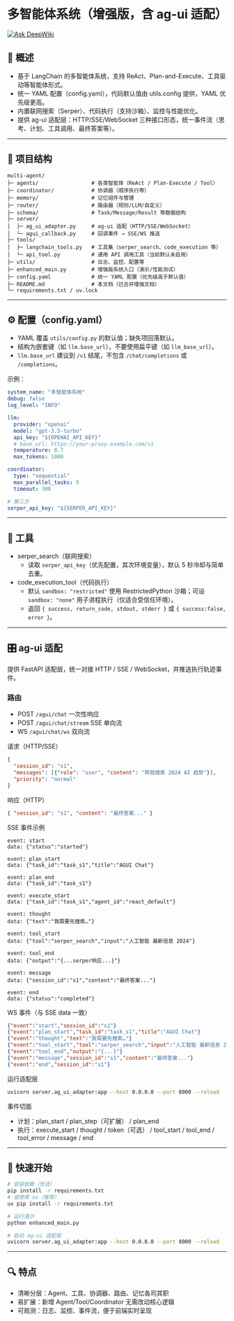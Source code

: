 # 多智能体系统（增强版，含 ag-ui 适配）
[![Ask DeepWiki](https://deepwiki.com/badge.svg)](https://deepwiki.com/zk020106/multi-agent)
## 🧭 概述
- 基于 LangChain 的多智能体系统，支持 ReAct、Plan-and-Execute、工具驱动等智能体形式。
- 统一 YAML 配置（config.yaml），代码默认值由 utils.config 提供，YAML 优先级更高。
- 内置联网搜索（Serper）、代码执行（支持沙箱）、监控与性能优化。
- 提供 ag-ui 适配层：HTTP/SSE/WebSocket 三种接口形态，统一事件流（思考、计划、工具调用、最终答案等）。

---

## 📁 项目结构
```
multi-agent/
├─ agents/                 # 各类智能体（ReAct / Plan-Execute / Tool）
├─ coordinator/            # 协调器（顺序执行等）
├─ memory/                 # 记忆组件与管理
├─ router/                 # 路由器（规则/LLM/自定义）
├─ schema/                 # Task/Message/Result 等数据结构
├─ server/
│  ├─ ag_ui_adapter.py     # ag-ui 适配（HTTP/SSE/WebSocket）
│  └─ agui_callback.py     # 回调事件 → SSE/WS 推送
├─ tools/
│  ├─ langchain_tools.py   # 工具集（serper_search、code_execution 等）
│  └─ api_tool.py          # 通用 API 调用工具（当前默认未启用）
├─ utils/                  # 日志、监控、配置等
├─ enhanced_main.py        # 增强版系统入口（演示/性能测试）
├─ config.yaml             # 统一 YAML 配置（优先级高于默认值）
├─ README.md               # 本文档（已合并增强文档）
└─ requirements.txt / uv.lock
```

---

## ⚙️ 配置（config.yaml）
- YAML 覆盖 `utils/config.py` 的默认值；缺失项回落默认。
- 结构为嵌套键（如 `llm.base_url`），不要使用扁平键（如 `llm_base_url`）。
- `llm.base_url` 建议到 `/v1` 结尾，不包含 `/chat/completions` 或 `/completions`。

示例：
```yaml
system_name: "多智能体系统"
debug: false
log_level: "INFO"

llm:
  provider: "openai"
  model: "gpt-3.5-turbo"
  api_key: "${OPENAI_API_KEY}"
  # base_url: https://your-proxy.example.com/v1
  temperature: 0.7
  max_tokens: 1000

coordinator:
  type: "sequential"
  max_parallel_tasks: 5
  timeout: 300

# 第三方
serper_api_key: "${SERPER_API_KEY}"
```

---

## 🔌 工具
- serper_search（联网搜索）
  - 读取 `serper_api_key`（优先配置，其次环境变量），默认 5 秒冷却与简单去重。
- code_execution_tool（代码执行）
  - 默认 `sandbox: "restricted"` 使用 RestrictedPython 沙箱；可设 `sandbox: "none"` 用子进程执行（仅适合受信任环境）。
  - 返回 `{ success, return_code, stdout, stderr }` 或 `{ success:false, error }`。

---

## 🎛️ ag-ui 适配
提供 FastAPI 适配层，统一对接 HTTP / SSE / WebSocket，并推送执行轨迹事件。

### 路由
- POST `/agui/chat` 一次性响应
- POST `/agui/chat/stream` SSE 单向流
- WS `/agui/chat/ws` 双向流

请求（HTTP/SSE）
```json
{
  "session_id": "s1",
  "messages": [{"role": "user", "content": "帮我搜索 2024 AI 趋势"}],
  "priority": "normal"
}
```
响应（HTTP）
```json
{ "session_id": "s1", "content": "最终答案..." }
```

SSE 事件示例
```
event: start
data: {"status":"started"}

event: plan_start
data: {"task_id":"task_s1","title":"AGUI Chat"}

event: plan_end
data: {"task_id":"task_s1"}

event: execute_start
data: {"task_id":"task_s1","agent_id":"react_default"}

event: thought
data: {"text":"我需要先搜索…"}

event: tool_start
data: {"tool":"serper_search","input":"人工智能 最新信息 2024"}

event: tool_end
data: {"output":"{...serper响应...}"}

event: message
data: {"session_id":"s1","content":"最终答案..."}

event: end
data: {"status":"completed"}
```

WS 事件（与 SSE data 一致）
```json
{"event":"start","session_id":"s1"}
{"event":"plan_start","task_id":"task_s1","title":"AGUI Chat"}
{"event":"thought","text":"我需要先搜索…"}
{"event":"tool_start","tool":"serper_search","input":"人工智能 最新信息 2024"}
{"event":"tool_end","output":"{...}"}
{"event":"message","session_id":"s1","content":"最终答案..."}
{"event":"end","session_id":"s1"}
```

运行适配层
```bash
uvicorn server.ag_ui_adapter:app --host 0.0.0.0 --port 8000 --reload
```

事件切面
- 计划：plan_start / plan_step（可扩展） / plan_end
- 执行：execute_start / thought / token（可选） / tool_start / tool_end / tool_error / message / end

---

## 🚀 快速开始
```bash
# 安装依赖（任选）
pip install -r requirements.txt
# 或使用 uv（推荐）
uv pip install -r requirements.txt

# 运行演示
python enhanced_main.py

# 启动 ag-ui 适配层
uvicorn server.ag_ui_adapter:app --host 0.0.0.0 --port 8000 --reload
```

---

## 🔍 特点
- 清晰分层：Agent、工具、协调器、路由、记忆各司其职
- 易扩展：新增 Agent/Tool/Coordinator 无需改动核心逻辑
- 可观测：日志、监控、事件流，便于前端实时呈现
